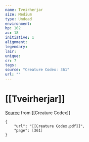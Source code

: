 ```yaml
---
name: Tveirherjar
size: Medium
type: Undead
environment: 
hp: 102
ac: 18
initiative: 1
alignment: 
legendary: 
lair: 
unique: 
cr: 7
tags: 
source: "Creature Codex: 361"
url: ""
---
```

# [[Tveirherjar]]

[Source](zotero://open-pdf/library/items/NTNKJRHG?page=361) from [[Creature Codex]]

```pdf
{
	"url": "[[Creature Codex.pdf]]",
	"page": [361]
}
```

